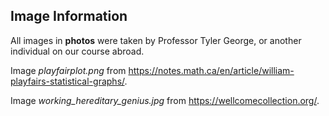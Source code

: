 ## Image Information

All images in **photos** were taken by Professor Tyler George, or another individual on our course abroad. 

Image *playfairplot.png* from <https://notes.math.ca/en/article/william-playfairs-statistical-graphs/>. 

Image *working_hereditary_genius.jpg* from <https://wellcomecollection.org/>.

